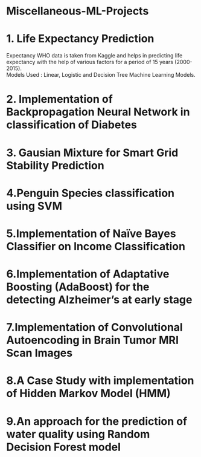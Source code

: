 # Miscellaneous-ML-Projects

# 1. Life Expectancy Prediction  

Expectancy WHO data is taken from Kaggle and helps in predicting life expectancy with the help of various factors for a period of 15 years (2000-2015).</br>
Models Used : Linear, Logistic and Decision Tree Machine Learning Models.

# 2. Implementation of Backpropagation Neural Network in classification of Diabetes

# 3. Gausian Mixture for Smart Grid Stability Prediction

# 4.Penguin Species classification using SVM

# 5.Implementation of Naïve Bayes Classifier on Income Classification

# 6.Implementation of Adaptative Boosting (AdaBoost) for the detecting Alzheimer’s at early stage

# 7.Implementation of Convolutional Autoencoding in Brain Tumor MRI Scan Images

# 8.A Case Study with implementation of Hidden Markov Model (HMM)

# 9.An approach for the prediction of water quality using Random Decision Forest model

